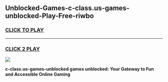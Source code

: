 
## Unblocked-Games-c-class.us-games-unblocked-Play-Free-riwbo
<h3>
<a href="https://premium76.site?title=c-class.us-games-unblocked&ref=18A">CLICK TO PLAY</a></h3>
<hr>

<h3>
<a href="https://premium76.site?title=c-class.us-games-unblocked&ref=18A">CLICK 2 PLAY</a>
  
</h3>

<a href="https://premium76.site?title=c-class.us-games-unblocked&ref=18A"><img src="https://clearcache.store/games.png"></a>


**c-class.us-games-unblocked games unblocked: Your Gateway to Fun and Accessible Online Gaming**
